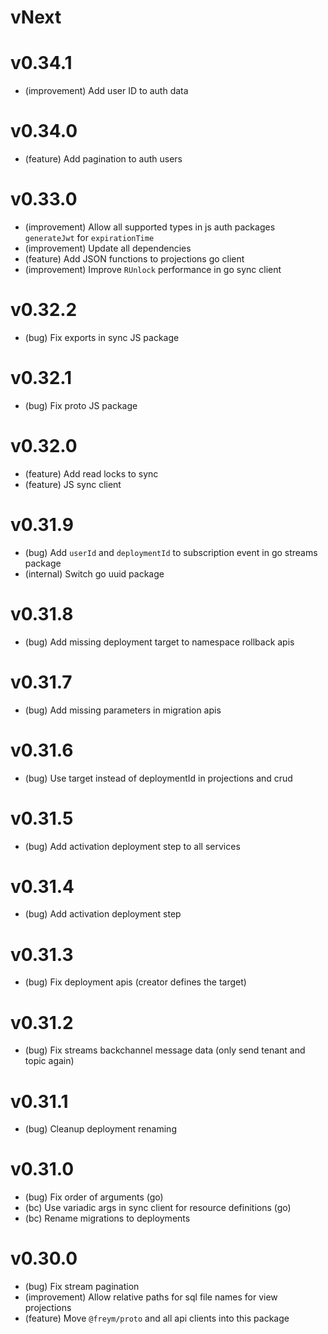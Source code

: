 # vNext

# v0.34.1

- (improvement) Add user ID to auth data

# v0.34.0

- (feature) Add pagination to auth users

# v0.33.0

- (improvement) Allow all supported types in js auth packages `generateJwt` for `expirationTime`
- (improvement) Update all dependencies
- (feature) Add JSON functions to projections go client
- (improvement) Improve `RUnlock` performance in go sync client

# v0.32.2

- (bug) Fix exports in sync JS package

# v0.32.1

- (bug) Fix proto JS package

# v0.32.0

- (feature) Add read locks to sync
- (feature) JS sync client

# v0.31.9

- (bug) Add `userId` and `deploymentId` to subscription event in go streams package
- (internal) Switch go uuid package

# v0.31.8

- (bug) Add missing deployment target to namespace rollback apis

# v0.31.7

- (bug) Add missing parameters in migration apis

# v0.31.6

- (bug) Use target instead of deploymentId in projections and crud

# v0.31.5

- (bug) Add activation deployment step to all services

# v0.31.4

- (bug) Add activation deployment step

# v0.31.3

- (bug) Fix deployment apis (creator defines the target)

# v0.31.2

- (bug) Fix streams backchannel message data (only send tenant and topic again)

# v0.31.1

- (bug) Cleanup deployment renaming

# v0.31.0

- (bug) Fix order of arguments (go)
- (bc) Use variadic args in sync client for resource definitions (go)
- (bc) Rename migrations to deployments

# v0.30.0

- (bug) Fix stream pagination
- (improvement) Allow relative paths for sql file names for view projections
- (feature) Move `@freym/proto` and all api clients into this package
